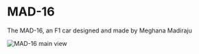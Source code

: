 # MAD-16
The MAD-16, an F1 car designed and made by Meghana Madiraju

![MAD-16 main view](https://github.com/meghanam4/mad-16/blob/main/mad-16main.jpg?raw=true)
